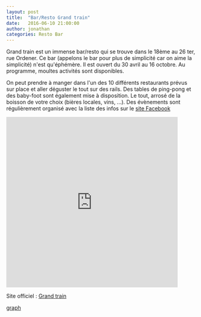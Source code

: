 ```yaml
---
layout: post
title:  "Bar/Resto Grand train"
date:   2016-06-10 21:00:00
author: jonathan
categories: Resto Bar
---
```


Grand train est un immense bar/resto qui se trouve dans le 18ème au 26 ter, rue Ordener.
Ce bar (appelons le bar pour plus de simplicité car on aime la simplicité) n'est qu'éphémère. Il est ouvert du 30 avril au 16 octobre. Au programme, moultes activités sont disponibles. 

On peut prendre à manger dans l'un des 10 différents restaurants prévus sur place et aller déguster le tout sur des rails. Des tables de ping-pong et des baby-foot sont également mise à disposition. Le tout, arrosé de la boisson de votre choix (bières locales, vins, ...). Des évènements sont régulièrement organisé avec la liste des infos sur le [site Facebook](https://www.facebook.com/grandtrain/events/)

<iframe src="https://www.google.com/maps/embed?pb=!1m18!1m12!1m3!1d2623.277516689977!2d2.3512628156755597!3d48.89104807929083!2m3!1f0!2f0!3f0!3m2!1i1024!2i768!4f13.1!3m3!1m2!1s0x0000000000000000%3A0x079e1a57137a7800!2sGrand+train!5e0!3m2!1sfr!2sfr!4v1466352367877" height="450" frameborder="0" style="border:0; width:90%; max-width:600px;" allowfullscreen></iframe>

Site officiel : [Grand train](http://www.grandtrain.com/)

[graph](/images/grand-train/IMG_20160610_192739.jpg)
